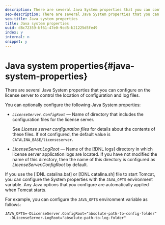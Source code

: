 ```yaml
---
description: There are several Java System properties that you can configure on the license server to control the location of configuration and log files.
seo-description: There are several Java System properties that you can configure on the license server to control the location of configuration and log files.
seo-title: Java system properties
title: Java system properties
uuid: d8c72359-bf61-47e0-9cd5-b21225d5fe49
index: y
internal: n
snippet: y
---
```


# Java system properties{#java-system-properties}

There are several Java System properties that you can configure on the license server to control the location of configuration and log files.

You can optionally configure the following Java System properties:

* *`LicenseServer.ConfigRoot`* — Name of directory that includes the configuration files for the license server.

  See *License server configuration files* for details about the contents of these files. If not configured, the default value is `CATALINA_BASE/licenseserver`. 

* *LicenseServer.LogRoot* — Name of the [!DNL logs] directory in which license server application logs are located. If you have not modified the name of this directory, then the name of this directory is configured as *LicenseServer.ConfigRoot* by default.

If you use the [!DNL catalina.bat] or [!DNL catalina.sh] file to start Tomcat, you can configure the System properties with the `JAVA_OPTS` environment variable. Any Java options that you configure are automatically applied when Tomcat starts.

For example, you can configure the `JAVA_OPTS` environment variable as follows:

```
JAVA_OPTS=-DLicenseServer.ConfigRoot="absolute-path-to-config-folder" 
  -DLicenseServer.LogRoot="absolute-path-to-log-folder"
```

